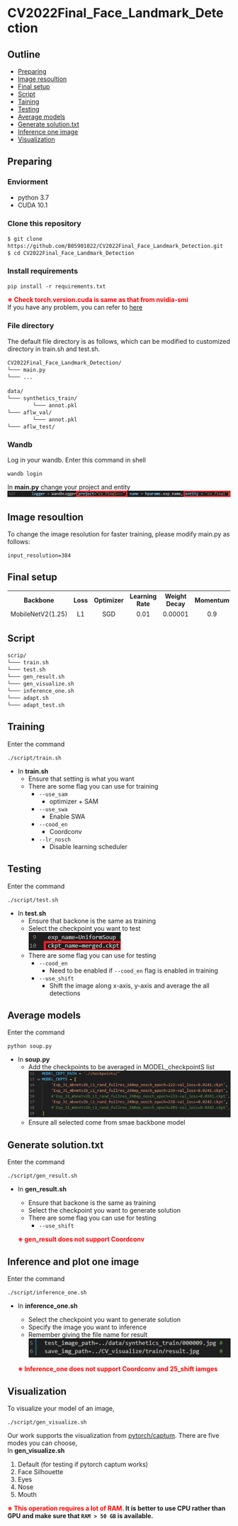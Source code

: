 # CV2022Final_Face_Landmark_Detection
## Outline
- [Preparing](#Preparing)
- [Image resoultion](#Image_resoultion)
- [Final setup](#setup)
- [Script](#Script)
- [Taining](#Training)
- [Testing](#Testing)
- [Average models](#Average)
- [Generate solution.txt](#Generate)
- [Inference one image](#Inference_one)
- [Visualization](#Visualization)

<h2 id = "Preparing"> Preparing </h2>

### Enviorment

- python 3.7
- CUDA 10.1

### Clone this repository

```
$ git clone https://github.com/B05901022/CV2022Final_Face_Landmark_Detection.git
$ cd CV2022Final_Face_Landmark_Detection
```

### Install requirements
```
pip install -r requirements.txt
```

**<font color=#FF0000>※ Check torch.version.cuda is same as that from nvidia-smi </font>** <br>
If you have any problem, you can refer to [here](https://pytorch.org/get-started/previous-versions/)

### File directory

The default file directory is as follows, which can be modified to customized directory in train.sh and test.sh.
```
CV2022Final_Face_Landmark_Detection/
└─── main.py
└─── ...

data/
└─── synthetics_train/
        └─── annot.pkl
└─── aflw_val/
        └─── annot.pkl
└─── aflw_test/
```

### Wandb

Log in your wandb.
Enter this command in shell
```
wandb login
```
In **main.py** change your project and entity
![image alt](./pic/1.png)
<h2 id = "Image_resoultion"> Image resoultion </h2>

To change the image resolution for faster training, please modify main.py as follows:
```
input_resolution=384 
```

<h2 id = "setup"> Final setup </h2>
<table>
  <tr style=" border-top: 1px solid white;">
    <th style="text-align:center">Backbone</th>
    <th style="text-align:center">Loss</th>
    <th style="text-align:center">Optimizer</th>
    <th style="text-align:center">Learning Rate</th>
    <th style="text-align:center">Weight Decay</th>
    <th style="text-align:center">Momentum</th>
    <th style="text-align:center">LR Scheduler</th>
    <th style="text-align:center">Epoch</th>
  </tr>
  <tr style=" border-bottom: 1px solid white;">
    <td style="text-align:center">MobileNetV2(1.25)</td>
    <td style="text-align:center">L1</td>
    <td style="text-align:center">SGD</td>
    <td style="text-align:center">0.01</td>
    <td style="text-align:center">0.00001</td>
    <td style="text-align:center">0.9</td>
    <td style="text-align:center">Disable</td>
    <td style="text-align:center">240</td>
  </tr>
</table>

<h2 id = "Script"> Script </h2>

```
scrip/
└─── train.sh
└─── test.sh
└─── gen_result.sh
└─── gen_visualize.sh
└─── inference_one.sh
└─── adapt.sh
└─── adapt_test.sh
```

<h2 id = "Training"> Training </h2>

Enter the command
```
./script/train.sh
```

- In **train.sh**
    - Ensure that setting is what you want
    - There are some flag you can use for training
        - `--use_sam` 
            - optimizer + SAM
        - `--use_swa` 
            - Enable SWA
        - `--cood_en` 
            - Coordconv
        - `--lr_nosch`
            - Disable learning scheduler

<h2 id = "Testing"> Testing </h2>

Enter the command
```
./script/test.sh
```

- In **test.sh**
    - Ensure that backone is the same as training 
    - Select the checkpoint you want to test <br>
    ![image alt](./pic/2.png)
    - There are some flag you can use for testing
        - `--cood_en`
            - Need to be enabled if `--cood_en` flag is enabled in training
        - `--use_shift`
            - Shift the image along x-axis, y-axis and average the all detections

<h2 id = "Average"> Average models </h2>

Enter the command
```
python soup.py
```

- In **soup.py** 
    - Add the checkpoints to be averaged in MODEL_checkpointS list<br>
    ![image alt](./pic/4.png)
    - Ensure all selected come from smae backbone model


<h2 id = "Generate"> Generate solution.txt </h2>

Enter the command
```
./script/gen_result.sh
```
- In **gen_result.sh**
    - Ensure that backone is the same as training
    - Select the checkpoint you want to generate solution
    - There are some flag you can use for testing
        - `--use_shift`

    **<font color=#FF0000>※ gen_result does not support Coordconv </font>**

<h2 id = "Inference_one"> Inference and plot one image </h2>

Enter the command
```
./script/inference_one.sh
```
- In **inference_one.sh**
    - Select the checkpoint you want to generate solution 
    - Specify the image you want to inference 
    - Remember giving the file name for result<br> 
    ![image alt](./pic/3.png)
    
    **<font color=#FF0000>※ Inference_one does not support Coordconv and 25_shift iamges </font>**


<h2 id = "Visualization"> Visualization </h2>

To visualize your model of an image,
```
./script/gen_visualize.sh
```
Our work supports the visualization from [pytorch/captum](https://github.com/pytorch/captum).
There are five modes you can choose,  
In **gen_visualize.sh** 

1. Default (for testing if pytorch captum works)
2. Face Silhouette
3. Eyes
4. Nose
5. Mouth

**<font color=#FF0000>※ This operation requires a lot of RAM.</font> It is better to use CPU rather than GPU and make sure that `RAM > 50 GB` is available.**
